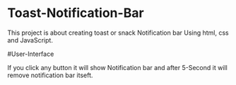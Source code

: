# Toast-Notification-Bar

This project is about creating toast or snack Notification bar Using html, css and JavaScript.

#User-Interface

If you click any button it will show Notification bar and after 5-Second it will remove notification bar itseft.